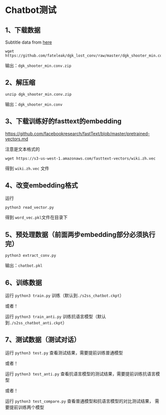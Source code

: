 
# Chatbot测试

## 1、下载数据

Subtitle data from [here](https://github.com/fateleak/dgk_lost_conv)

```
wget https://github.com/fateleak/dgk_lost_conv/raw/master/dgk_shooter_min.conv.zip
```

输出：`dgk_shooter_min.conv.zip`

## 2、解压缩

```
unzip dgk_shooter_min.conv.zip
```

输出：`dgk_shooter_min.conv`


## 3、下载训练好的fasttext的embedding

https://github.com/facebookresearch/fastText/blob/master/pretrained-vectors.md

注意是文本格式的

```
wget https://s3-us-west-1.amazonaws.com/fasttext-vectors/wiki.zh.vec
```

得到 `wiki.zh.vec` 文件

## 4、改变embedding格式

运行

```
python3 read_vector.py
```

得到 `word_vec.pkl`文件在目录下

## 5、预处理数据（前面两步embedding部分必须执行完）

```
python3 extract_conv.py
```

输出：`chatbot.pkl`

## 6、训练数据

运行 `python3 train.py` 训练（默认到`./s2ss_chatbot.ckpt`）

或者！

运行 `python3 train_anti.py` 训练抗语言模型（默认到`./s2ss_chatbot_anti.ckpt`）

## 7、测试数据（测试对话）

运行 `python3 test.py` 查看测试结果，需要提前训练普通模型

或者！

运行 `python3 test_anti.py` 查看抗语言模型的测试结果，需要提前训练抗语言模型

或者！

运行 `python3 test_compare.py` 查看普通模型和抗语言模型的对比测试结果，
需要提前训练两个模型
